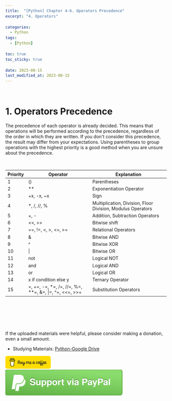 ```yaml
---
title:  "[Python] Chapter 4-6. Operators Precedence"
excerpt: "4. Operators"

categories:
  - Python
tags:
  - [Python]

toc: true
toc_sticky: true
 
date: 2023-08-15
last_modified_at: 2023-08-15
---
```


&nbsp;

# 1. Operators Precedence
The precedence of each operator is already decided. This means that operations will be performed according to the precedence, regardless of the order in which they are written. If you don't consider this precedence, the result may differ from your expectations. Using parentheses to group operations with the highest priority is a good method when you are unsure about the precedence.

&nbsp;

| Priority | Operator | Explanation |
|---|---|---|
| 1 | () | Parentheses |
| 2 | ** | Exponentiation Operator |
| 3 | +x, -x, ~x | Sign |
| 4 | *, /, //, % | Multiplication, Division, Floor Division, Modulus Operators |
| 5 | +, - | Addition, Subtraction Operators |
| 6 | \<\<, \>\> | Bitwise shift |
| 7 | ==, !=, \<, \>, \<=, \>= | Relational Operators |
| 8 | & | Bitwise AND |
| 9 | ^ | Bitwise XOR |
| 10 | \| | Bitwise OR |
| 11 | not | Logical NOT |
| 12 | and | Logical AND |
| 13 | or | Logical OR |
| 14 | x if condition else y | Ternary Operator |
| 15 | =, +=, -=, *=, /=, //=, %=, **=, &=, \|=, ^=, \<\<=, \>\>= | Substitution Operators |

&nbsp;

&nbsp;

&nbsp;

If the uploaded materials were helpful, please consider making a donation, even a small amount.
- Studying Materials: ​[Python-Google Drive](https://drive.google.com/drive/u/3/folders/1btmxn1mWaPy8ZYZvRu2HWbiV2UKsDwLP)

[!["Buy Me A Coffee"](https://raw.githubusercontent.com/Shine-Loi/Shine-Loi.github.io/master/assets/images/Buymeacoffee.png)](https://www.buymeacoffee.com/shine_loi_lee)
[![Support via PayPal](https://raw.githubusercontent.com/Shine-Loi/Shine-Loi.github.io/41d049ca49169c961adde8f77b7d0f6981851ea3/assets/images/Paypal.svg)](https://paypal.me/goldbin0514?country.x=KR&locale.x=ko_KR)
